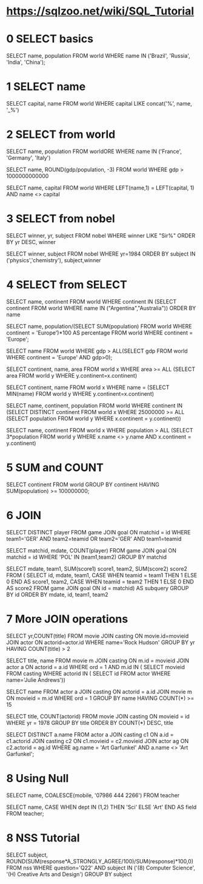 # https://sqlzoo.net/wiki/SQL_Tutorial

# 0 SELECT basics

SELECT name, population FROM world
  WHERE name IN ('Brazil', 'Russia', 'India', 'China');

# 1 SELECT name

SELECT capital, name FROM world
WHERE capital LIKE concat('%', name, '_%')

# 2 SELECT from world

SELECT name, population
FROM worldORE
WHERE name IN ('France', 'Germany', 'Italy')

SELECT name, ROUND(gdp/population, -3) FROM world
WHERE gdp > 1000000000000

SELECT name, capital
FROM world
WHERE LEFT(name,1) = LEFT(capital, 1)
AND name <> capital

# 3 SELECT from nobel

SELECT winner, yr, subject FROM nobel
WHERE winner LIKE "Sir%"
ORDER BY yr DESC, winner

SELECT winner, subject
FROM nobel
WHERE yr=1984
ORDER BY subject IN ('physics','chemistry'), subject,winner

# 4 SELECT from SELECT

SELECT name, continent FROM world
WHERE continent IN 
(SELECT continent FROM world
WHERE name IN ("Argentina","Australia"))
ORDER BY name

SELECT name, population/(SELECT SUM(population) FROM world WHERE continent = 'Europe')*100 AS percentage 
FROM world 
WHERE continent = 'Europe';

SELECT name 
FROM world
WHERE gdp > ALL(SELECT gdp FROM world WHERE continent = 'Europe' AND gdp>0);

SELECT continent, name, area FROM world x
    WHERE area >= ALL
        (SELECT area FROM world y
            WHERE y.continent=x.continent)

SELECT continent, name FROM world x
    WHERE name = (SELECT MIN(name) FROM world y
        WHERE y.continent=x.continent)


SELECT name, continent, population FROM world
WHERE continent IN
    (SELECT DISTINCT continent 
    FROM world x
    WHERE 25000000 >= ALL
        (SELECT population 
        FROM world y 
        WHERE x.continent = y.continent))

SELECT name, continent FROM world x
WHERE population > ALL
(SELECT 3*population FROM world y
WHERE x.name <> y.name
AND x.continent = y.continent)

# 5 SUM and COUNT

SELECT continent
FROM world
GROUP BY continent
HAVING SUM(population) >= 100000000;

# 6 JOIN

SELECT DISTINCT player FROM game 
JOIN goal ON matchid = id 
WHERE team1='GER' AND team2=teamid
OR team2='GER' AND team1=teamid

SELECT matchid, mdate, COUNT(player) FROM game
JOIN goal ON matchid = id
WHERE 'POL' IN (team1,team2)
GROUP BY matchid

SELECT mdate, team1, SUM(score1) score1, team2, SUM(score2) score2
FROM (
  SELECT id, mdate, team1,
  CASE WHEN teamid = team1 THEN 1 ELSE 0 END AS score1,      team2,
  CASE WHEN teamid = team2 THEN 1 ELSE 0 END AS score2 
  FROM game
  JOIN goal ON id = matchid) AS subquery
GROUP BY id
ORDER BY mdate, id, team1, team2

# 7 More JOIN operations

SELECT yr,COUNT(title) FROM
  movie JOIN casting ON movie.id=movieid
        JOIN actor   ON actorid=actor.id
WHERE name='Rock Hudson'
GROUP BY yr
HAVING COUNT(title) > 2

SELECT title, name FROM movie m
JOIN casting ON m.id = movieid
JOIN actor a ON actorid = a.id
WHERE ord = 1
AND m.id IN (
SELECT movieid FROM casting
WHERE actorid IN (
  SELECT id FROM actor
  WHERE name='Julie Andrews'))

SELECT name 
FROM actor a
 JOIN casting ON actorid = a.id
 JOIN movie m ON movieid = m.id
WHERE ord = 1
GROUP BY name
HAVING COUNT(*) >= 15

SELECT title, COUNT(actorid)
FROM movie
JOIN casting ON movieid = id
WHERE yr = 1978
GROUP BY title
ORDER BY COUNT(*) DESC, title

SELECT DISTINCT a.name 
FROM actor a
JOIN casting c1 ON a.id = c1.actorid
JOIN casting c2 ON c1.movieid = c2.movieid
JOIN actor ag ON c2.actorid = ag.id
WHERE ag.name = 'Art Garfunkel'
AND a.name <> 'Art Garfunkel';

# 8 Using Null
SELECT name, COALESCE(mobile, '07986 444 2266')
FROM teacher

SELECT name, 
    CASE WHEN dept IN (1,2) THEN 'Sci'
        ELSE 'Art'
    END AS field
FROM 
    teacher;

# 8 NSS Tutorial
SELECT subject, ROUND(SUM(response*A_STRONGLY_AGREE/100)/SUM(response)*100,0)
  FROM nss
 WHERE question='Q22'
   AND subject IN ('(8) Computer Science', '(H) Creative Arts and Design')
GROUP BY subject